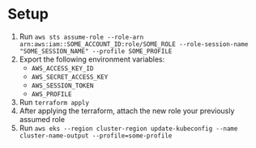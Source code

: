 # Setup

1. Run
   `aws sts assume-role --role-arn arn:aws:iam::SOME_ACCOUNT_ID:role/SOME_ROLE --role-session-name "SOME_SESSION_NAME" --profile SOME_PROFILE`
2. Export the following environment variables:
   - `AWS_ACCESS_KEY_ID`
   - `AWS_SECRET_ACCESS_KEY`
   - `AWS_SESSION_TOKEN`
   - `AWS_PROFILE`
3. Run `terraform apply`
4. After applying the terraform, attach the new role your previously assumed
   role
5. Run
   `aws eks --region cluster-region update-kubeconfig --name cluster-name-output --profile=some-profile`
